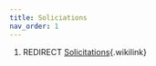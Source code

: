 ```yaml
---
title: Soliciations
nav_order: 1
---
```


1.  REDIRECT [Solicitations](Solicitations "Solicitations"){.wikilink}
